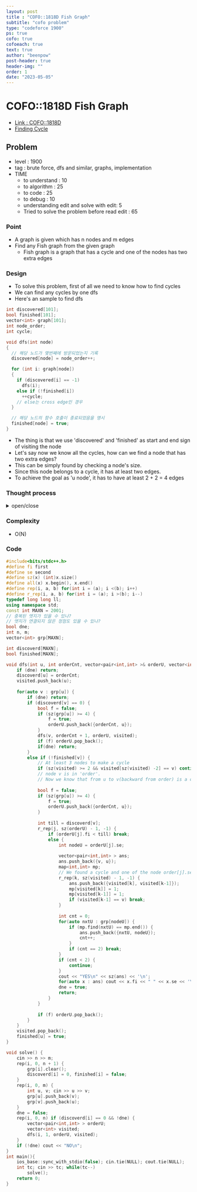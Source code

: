 ```yaml
---
layout: post
title : "COFO::1818D Fish Graph"
subtitle: "cofo problem"
type: "codeforce 1900"
ps: true
cofo: true
cofoeach: true
text: true
author: "beenpow"
post-header: true
header-img: ""
order: 1
date: "2023-05-05"
---
```

# COFO::1818D Fish Graph
- [Link : COFO::1818D](https://mirror.codeforces.com/contest/1818/problem/D)
- [Finding Cycle](https://nicotina04.tistory.com/148)


## Problem 

- level : 1900
- tag : brute force, dfs and similar, graphs, implementation
- TIME
  - to understand    : 10
  - to algorithm     : 25
  - to code          : 25
  - to debug         : 10
  - understanding edit and solve with edit: 5
  - Tried to solve the problem before read edit : 65

### Point
- A graph is given which has n nodes and m edges
- Find any Fish graph from the given graph
  - Fish graph is a graph that has a cycle and one of the nodes has two extra edges

### Design
- To solve this problem, first of all we need to know how to find cycles
- We can find any cycles by one dfs
- Here's an sample to find dfs

```cpp
int discovered[101];
bool finished[101];
vector<int> graph[101];
int node_order;
int cycle;

void dfs(int node)
{
  // 해당 노드가 몇번째에 방문되었는지 기록
  discovered[node] = node_order++;

  for (int i: graph[node])
  {
    if (discovered[i] == -1)
      dfs(i);
    else if (!finished[i])
      ++cycle;
    // else는 cross edge인 경우
  }

  // 해당 노드의 함수 호출이 종료되었음을 명시
  finished[node] = true;
}
```
- The thing is that we use 'discovered' and 'finished' as start and end sign of visiting the node
- Let's say now we know all the cycles, how can we find a node that has two extra edges?
- This can be simply found by checking a node's size.
- Since this node belongs to a cycle, it has at least two edges.
- To achieve the goal as 'u node', it has to have at least 2 + 2 = 4 edges


### Thought process

<details>
<summary> open/close </summary>

<!-- above empty line should exist -->

<pre>
. cycle 의 사이즈가 여러개가 될 수 있는데,
greedy 하게 최소 사이즈인애들만 있으면 답을 찾는데 이상이없나?
-> 오히려 좋을듯
. 사이즈가 작아야 node u 가 취할 수 있는 extra 2 개의 선택지가 많아짐.

. 그럼 최소 단위 사이클을 먼저 찾아야하고,
여기 포함된 원소들 중 현재 사이클 내의 원소를 제외한 다른 엣지가 2개 있으면 걔가 u 가 되는 것

. 최소 단위 사이클을 찾기는 어떻게 할까?
  . DFS 로 방문하면서 방문 순서 저장해두고, 재방문한 경우
  . 이 사이에 존재하는 노드들은 사이클이고 이를 체크함
. 사이클에 포함된 원소들 중 현재 사이클 내의 원소를 제외한 다른 엣지가 2개 이상
있는지 어떻게 알 수 있을까?
  . 원소의 엣지 갯수가 4이상이면 OK 
</pre>

</details>

### Complexity
- O(N)

### Code

```cpp
#include<bits/stdc++.h>
#define fi first
#define se second
#define sz(x) (int)x.size()
#define all(x) x.begin(), x.end()
#define rep(i, a, b) for(int i = (a); i <(b); i++)
#define r_rep(i, a, b) for(int i = (a); i >(b); i--)
typedef long long ll;
using namespace std;
const int MAXN = 2001;
// 중복된 엣지가 있을 수 있나?
// 엣지가 연결되지 않은 정점도 있을 수 있나?
bool dne;
int n, m;
vector<int> grp[MAXN];

int discoverd[MAXN];
bool finished[MAXN];

void dfs(int u, int orderCnt, vector<pair<int,int> >& orderU, vector<int>& visited) {
    if (dne) return;
    discoverd[u] = orderCnt;
    visited.push_back(u);
    
    for(auto v : grp[u]) {
        if (dne) return;
        if (discoverd[v] == 0) {
            bool f = false;
            if (sz(grp[u]) >= 4) {
                f = true;
                orderU.push_back({orderCnt, u});
            }
            dfs(v, orderCnt + 1, orderU, visited);
            if (f) orderU.pop_back();
            if(dne) return;
        }
        else if (!finished[v]) {
            // At least 3 nodes to make a cycle
            if (sz(visited) >= 2 && visited[sz(visited) -2] == v) continue;
            // node v is in 'order'.
            // Now we know that from u to v(backward from order) is a cycle
            
            bool f = false;
            if (sz(grp[u]) >= 4) {
                f = true;
                orderU.push_back({orderCnt, u});
            }
            
            int till = discoverd[v];
            r_rep(j, sz(orderU) - 1, -1) {
                if (orderU[j].fi < till) break;
                else {
                    int nodeU = orderU[j].se;
                    
                    vector<pair<int,int> > ans;
                    ans.push_back({v, u});
                    map<int,int> mp;
                    // We found a cycle and one of the node order[j].se is 'u' node
                    r_rep(k, sz(visited) - 1, -1) {
                        ans.push_back({visited[k], visited[k-1]});
                        mp[visited[k]] = 1;
                        mp[visited[k-1]] = 1;
                        if (visited[k-1] == v) break;
                    }
                    
                    int cnt = 0;
                    for(auto nxtU : grp[nodeU]) {
                        if (mp.find(nxtU) == mp.end()) {
                            ans.push_back({nxtU, nodeU});
                            cnt++;
                        }
                        if (cnt == 2) break;
                    }
                    if (cnt < 2) {
                        continue;
                    }
                    cout << "YES\n" << sz(ans) << '\n';
                    for(auto x : ans) cout << x.fi << " " << x.se << '\n';
                    dne = true;
                    return;
                }
            }
            
            if (f) orderU.pop_back();
        }
    }
    visited.pop_back();
    finished[u] = true;
}

void solve() {
    cin >> n >> m;
    rep(i, 0, n + 1) {
        grp[i].clear();
        discoverd[i] = 0, finished[i] = false;
    }
    rep(i, 0, m) {
        int u, v; cin >> u >> v;
        grp[u].push_back(v);
        grp[v].push_back(u);
    }
    dne = false;
    rep(i, 0, n) if (discoverd[i] == 0 && !dne) {
        vector<pair<int,int> > orderU;
        vector<int> visited;
        dfs(i, 1, orderU, visited);
    }
    if (!dne) cout << "NO\n";
}
int main(){
    ios_base::sync_with_stdio(false); cin.tie(NULL); cout.tie(NULL);
    int tc; cin >> tc; while(tc--)
        solve();
    return 0;
}
```
